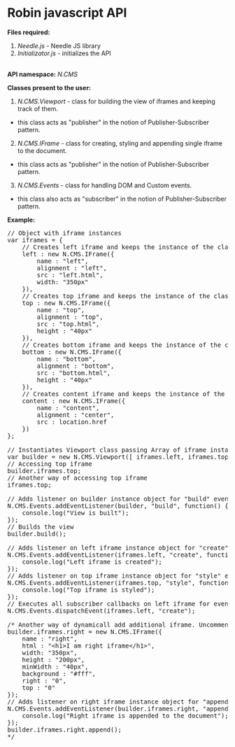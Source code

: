 <h1>Robin javascript API</h1>

<strong>Files required:</strong> <br />
1) <em>Needle.js</em> - Needle JS library <br />
2) <em>Initializator.js</em> - initializes the API <br />
<br />
<strong>API namespace:</strong> <em>N.CMS</em>

<strong>Classes present to the user:</strong><br /> 
1) <em>N.CMS.Viewport</em> - class for building the view of iframes and keeping track of them.
 - this class acts as "publisher" in the notion of Publisher-Subscriber pattern.
 
2) <em>N.CMS.IFrame</em> - class for creating, styling and appending single iframe to the document.
- this class acts as "publisher" in the notion of Publisher-Subscriber pattern.

3) <em>N.CMS.Events</em> - class for handling DOM and Custom events.
- this class also acts as "subscriber" in the notion of Publisher-Subscriber pattern.

<strong>Example:</strong>
<pre>
// Object with iframe instances
var iframes = { 
	// Creates left iframe and keeps the instance of the class for later use
	left : new N.CMS.IFrame({
		name : "left", 
		alignment : "left", 
		src : "left.html", 
		width: "350px" 
	}), 
	// Creates top iframe and keeps the instance of the class for later use
	top : new N.CMS.IFrame({
		name : "top", 
		alignment : "top", 
		src : "top.html",  
		height : "40px" 
	}), 
	// Creates bottom iframe and keeps the instance of the class for later use
	bottom : new N.CMS.IFrame({
		name : "bottom", 
		alignment : "bottom", 
		src : "bottom.html",  
		height : "40px" 
	}), 
	// Creates content iframe and keeps the instance of the class for later use
	content : new N.CMS.IFrame({
		name : "content", 
		alignment : "center", 
		src : location.href
	})
};

// Instantiates Viewport class passing Array of iframe instances
var builder = new N.CMS.Viewport([ iframes.left, iframes.top, iframes.bottom, iframes.content ]);
// Accessing top iframe
builder.iframes.top;
// Another way of accessing top iframe
iframes.top;

// Adds listener on builder instance object for "build" event
N.CMS.Events.addEventListener(builder, "build", function() {
	console.log("View is built");
});
// Builds the view
builder.build();

// Adds listener on left iframe instance object for "create" event
N.CMS.Events.addEventListener(iframes.left, "create", function() {
	console.log("Left iframe is created");
});
// Adds listener on top iframe instance object for "style" event
N.CMS.Events.addEventListener(iframes.top, "style", function() {
	console.log("Top iframe is styled");
});
// Executes all subscriber callbacks on left iframe for event "create"
N.CMS.Events.dispatchEvent(iframes.left, "create");

/* Another way of dynamicall add additional iframe. Uncomment this group to see result
builder.iframes.right = new N.CMS.IFrame({
	name : "right", 
	html : "&lt;h1&gt;I am right iframe&lt;/h1&gt;", 
	width: "350px", 
	height : "200px", 
	minWidth : "40px", 
	background : "#fff", 
	right : "0", 
	top : "0"
});
// Adds listener on right iframe instance object for "append" event
N.CMS.Events.addEventListener(builder.iframes.right, "append", function() {
	console.log("Right iframe is appended to the document");
});
builder.iframes.right.append();
*/
</pre>